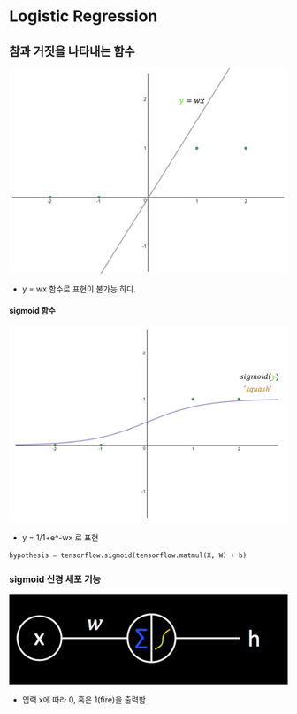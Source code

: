 # Logistic Regression

## 참과 거짓을 나타내는 함수

![logisticGraph1](/images/logisticGraph1.png)

- y = wx 함수로 표현이 불가능 하다.

#### sigmoid 함수

![logisticGraph2](/images/logisticGraph2.png)

- y = 1/1+e^-wx 로 표현

```python
hypothesis = tensorflow.sigmoid(tensorflow.matmul(X, W) + b)
```

### sigmoid 신경 세포 기능
![sigmoid](/images/sigmoid.png)
- 입력 x에 따라 0, 혹은 1(fire)을 출력함
